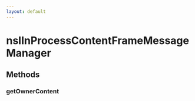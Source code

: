 ```yaml
---
layout: default
---
```


# nsIInProcessContentFrameMessageManager #

## Methods ##

### getOwnerContent ###
